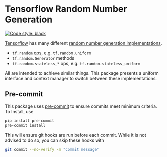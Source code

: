 # Tensorflow Random Number Generation

[![Code style: black](https://img.shields.io/badge/code%20style-black-000000.svg)](https://github.com/psf/black)

[Tensorflow](https://tensorflow.org) has many different [random number generation implementations](https://www.tensorflow.org/api_docs/python/tf/random?hl=en).

* `tf.random` ops, e.g. `tf.random.uniform`
* `tf.random.Generator` methods
* `tf.random.stateless_*` ops, e.g. `tf.random.stateless_uniform`

All are intended to achieve similar things. This package presents a uniform interface and context manager to switch between these implementations.

## Pre-commit

This package uses [pre-commit](https://pre-commit.com/) to ensure commits meet minimum criteria. To Install, use

```bash
pip install pre-commit
pre-commit install
```

This will ensure git hooks are run before each commit. While it is not advised to do so, you can skip these hooks with

```bash
git commit --no-verify -m "commit message"
```
